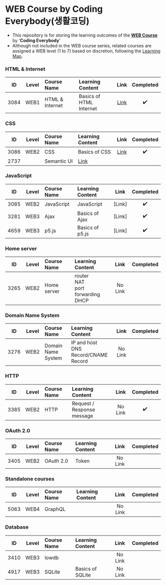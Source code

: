 # WEB Course by Coding Everybody(생활코딩)

- This repository is for storing the learning outcomes of the **[WEB Course](https://opentutorials.org/course/3083)** by '**Coding Everybody**'
- Although not included in the WEB course series, related courses are assigned a WEB level (1 to 7) based on discretion, following the [Learning Map](https://seomal.com/map).

### HTML & Internet
|ID|Level|Course Name|Learning Content|Link|Completed|
|:---:|:---:|:---|:---|:---:|:---:|
|3084|WEB1|HTML & Internet|Basics of HTML<br/>Internet|[Link](./3084)|✔️|

### CSS
|ID|Level|Course Name|Learning Content|Link|Completed|
|:---:|:---:|:---|:---|:---:|:---:|
|3086|WEB2|CSS|Basics of CSS|[Link](./3086)|✔️|
|2737||Semantic UI|[Link]()||

### JavaScript
|ID|Level|Course Name|Learning Content|Link|Completed|
|:---:|:---:|:---|:---|:---:|:---:|
|3085|WEB2|JavaScript|JavaScript|[Link]|✔️|
|3281|WEB3|Ajax|Basics of Ajax|[Link]|✔️|
|4659|WEB3|p5.js|Basics of p5.js|[Link]|✔️|

### Home server
|ID|Level|Course Name|Learning Content|Link|Completed|
|:---:|:---:|:---|:---|:---:|:---:|
|3265|WEB2|Home server|router <br/> NAT <br/> port forwarding <br/> DHCP|No Link||

### Domain Name System
|ID|Level|Course Name|Learning Content|Link|Completed|
|:---:|:---:|:---|:---|:---:|:---:|
|3276|WEB2|Domain Name System|IP and host <br/> DNS Record/CNAME Record|No Link||

### HTTP
|ID|Level|Course Name|Learning Content|Link|Completed|
|:---:|:---:|:---|:---|:---:|:---:|
|3385|WEB2|HTTP|Request / Response message|No Link|✔️|

### OAuth 2.0
|ID|Level|Course Name|Learning Content|Link|Completed|
|:---:|:---:|:---|:---|:---:|:---:|
|3405|WEB2|OAuth 2.0|Token|No Link||

### Standalone courses
|ID|Level|Course Name|Learning Content|Link|Completed|
|:---:|:---:|:---|:---|:---:|:---:|
|5063|WEB4|GraphQL||No Link||

### Database
|ID|Level|Course Name|Learning Content|Link|Completed|
|:---:|:---:|:---|:---|:---:|:---:|
|3410|WEB3|lowdb||No Link||
|4917|WEB3|SQLite|Basics of SQLite|No Link||

